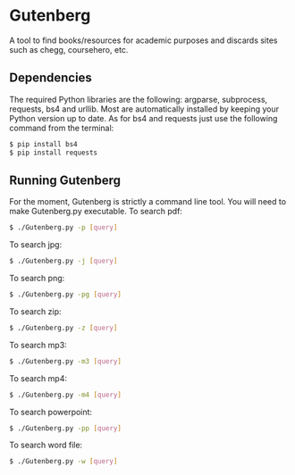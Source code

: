 # Gutenberg
A tool to find books/resources for academic purposes and discards sites such as chegg, coursehero, etc.

## Dependencies
The required Python libraries are the following: argparse, subprocess, requests, bs4 and urllib. Most are automatically installed by keeping your Python version up to date. As for bs4 and requests just use the following command from the terminal:
```bash
$ pip install bs4
$ pip install requests
```
## Running Gutenberg
For the moment, Gutenberg is strictly a command line tool. You will need to make Gutenberg.py executable.
To search pdf:
```bash
$ ./Gutenberg.py -p [query] 
```
To search jpg:
```bash
$ ./Gutenberg.py -j [query] 
```
To search png:
```bash
$ ./Gutenberg.py -pg [query] 
```
To search zip:
```bash
$ ./Gutenberg.py -z [query] 
```
To search mp3:
```bash
$ ./Gutenberg.py -m3 [query] 
```
To search mp4:
```bash
$ ./Gutenberg.py -m4 [query] 
```
To search powerpoint:
```bash
$ ./Gutenberg.py -pp [query] 
```
To search word file:
```bash
$ ./Gutenberg.py -w [query] 
```
